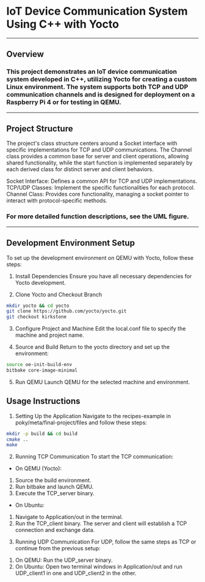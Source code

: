 # IoT Device Communication System Using C++ with Yocto
--------------------------------------
## Overview
### This project demonstrates an IoT device communication system developed in C++, utilizing Yocto for creating a custom Linux environment. The system supports both TCP and UDP communication channels and is designed for deployment on a Raspberry Pi 4 or for testing in QEMU.
-----------------------------------------
## Project Structure

The project's class structure centers around a Socket interface with specific implementations for TCP and UDP communications. The Channel class provides a common base for server and client operations, allowing shared functionality, while the start function is implemented separately by each derived class for distinct server and client behaviors.

Socket Interface: Defines a common API for TCP and UDP implementations.
TCP/UDP Classes: Implement the specific functionalities for each protocol.
Channel Class: Provides core functionality, managing a socket pointer to interact with protocol-specific methods.
### For more detailed function descriptions, see the UML figure.
--------------------------------------
## Development Environment Setup
To set up the development environment on QEMU with Yocto, follow these steps:

1. Install Dependencies
Ensure you have all necessary dependencies for Yocto development.

2. Clone Yocto and Checkout Branch

```bash
mkdir yocto && cd yocto
git clone https://github.com/yocto/yocto.git
git checkout kirkstone
```
3. Configure Project and Machine
Edit the local.conf file to specify the machine and project name.

4. Source and Build
Return to the yocto directory and set up the environment:

```bash
source oe-init-build-env
bitbake core-image-minimal
```
5. Run QEMU
Launch QEMU for the selected machine and environment.

## Usage Instructions
1. Setting Up the Application
Navigate to the recipes-example in poky/meta/final-project/files and follow these steps:

```bash
mkdir -p build && cd build
cmake ..
make
```
2. Running TCP Communication
To start the TCP communication:

- On QEMU (Yocto):

1) Source the build environment.
2) Run bitbake and launch QEMU.
3) Execute the TCP_server binary.

- On Ubuntu:

1) Navigate to Application/out in the terminal.
2) Run the TCP_client binary.
The server and client will establish a TCP connection and exchange data.

3. Running UDP Communication
For UDP, follow the same steps as TCP or continue from the previous setup:

1) On QEMU: Run the UDP_server binary.
2) On Ubuntu: Open two terminal windows in Application/out and run UDP_client1 in one and UDP_client2 in the other.
